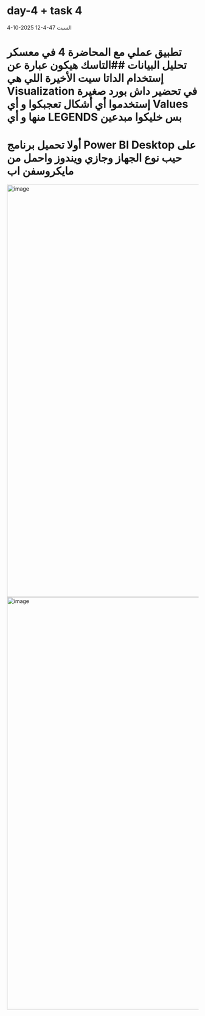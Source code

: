 # day-4 + task 4
4-10-2025  12-4-47 السبت


تطبيق عملي مع المحاضرة 4 في معسكر تحليل البيانات
##التاسك هيكون عبارة عن إستخدام الداتا سيت الأخيرة اللي هي Visualization في تحضير داش بورد صغيرة
إستخدموا أي أشكال تعجبكوا و أي Values منها و أي LEGENDS بس خليكوا مبدعين
=================================================================================================================
# أولا تحميل برنامج Power BI Desktop على حيب نوع الجهاز وجازي ويندوز واحمل من مايكروسفن اب

<img width="1920" height="1080" alt="image" src="https://github.com/user-attachments/assets/7e77cc4a-206b-4283-853a-2a994eb0701c" />

<img width="1920" height="1080" alt="image" src="https://github.com/user-attachments/assets/00da504e-a1b0-4a02-a102-821c506ca68b" />
